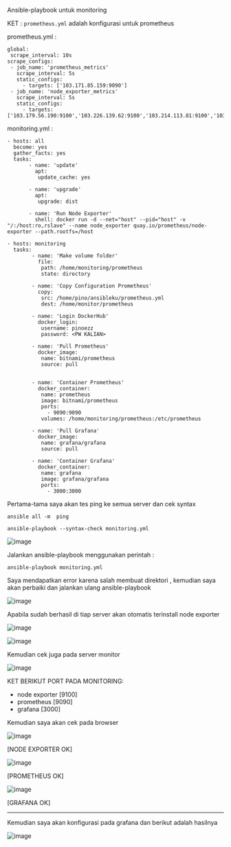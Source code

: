 Ansible-playbook untuk monitoring

KET : `prometheus.yml` adalah konfigurasi untuk prometheus

prometheus.yml :

```
global:
 scrape_interval: 10s
scrape_configs:
 - job_name: 'prometheus_metrics'
   scrape_interval: 5s
   static_configs:
     - targets: ['103.171.85.159:9090']
 - job_name: 'node_exporter_metrics'
   scrape_interval: 5s
   static_configs:  
     - targets: ['103.179.56.190:9100','103.226.139.62:9100','103.214.113.81:9100','103.171.85.159:9100']

```

monitoring.yml :

```
- hosts: all
  become: yes
  gather_facts: yes
  tasks:
       - name: 'update'
         apt:
          update_cache: yes

       - name: 'upgrade'
         apt:
          upgrade: dist

       - name: 'Run Node Exporter'
         shell: docker run -d --net="host" --pid="host" -v "/:/host:ro,rslave" --name node_exporter quay.io/prometheus/node-exporter --path.rootfs=/host

- hosts: monitoring
  tasks:
        - name: 'Make volume folder'
          file:
           path: /home/monitoring/prometheus
           state: directory

        - name: 'Copy Configuration Prometheus'
          copy:
           src: /home/pino/ansibleku/prometheus.yml
           dest: /home/monitor/prometheus

        - name: 'Login DockerHub'
          docker_login:
           username: pinoezz
           password: <PW KALIAN>

        - name: 'Pull Prometheus'
          docker_image:
           name: bitnami/prometheus
           source: pull
           

        - name: 'Container Prometheus'
          docker_container:
           name: prometheus
           image: bitnami/prometheus
           ports:
             - 9090:9090
           volumes: /home/monitoring/prometheus:/etc/prometheus

        - name: 'Pull Grafana'
          docker_image:
           name: grafana/grafana    
           source: pull

        - name: 'Container Grafana'
          docker_container:
           name: grafana
           image: grafana/grafana
           ports:
             - 3000:3000
 ```
 
 Pertama-tama saya akan tes ping ke semua server dan cek syntax
 
 ```
 ansible all -m  ping
 ```

```
ansible-playbook --syntax-check monitoring.yml
```

 ![image](https://user-images.githubusercontent.com/106061407/176582943-ef9d72ff-f712-415f-b94a-1db6581cabb6.png)


Jalankan ansible-playbook menggunakan perintah :

```
ansible-playbook monitoring.yml 
```

Saya mendapatkan error karena salah membuat direktori , kemudian saya akan perbaiki dan jalankan ulang ansible-playbook

![image](https://user-images.githubusercontent.com/106061407/176584195-15d57f96-f88b-4bd5-9192-b602fc634c4f.png)

Apabila sudah berhasil di tiap server akan otomatis terinstall node exporter

![image](https://user-images.githubusercontent.com/106061407/176585129-f819e9b9-7f5c-4f51-8fdd-9447053186de.png)

![image](https://user-images.githubusercontent.com/106061407/176585167-9dc59de8-6d88-4c17-a9cc-693afa7ab9f3.png)


Kemudian cek juga pada server monitor

![image](https://user-images.githubusercontent.com/106061407/176585230-20ad3038-e5ef-42ec-9df3-86a32024afb1.png)

KET BERIKUT PORT PADA MONITORING: 
- node exporter [9100]
- prometheus [9090]
- grafana [3000]

Kemudian saya akan cek pada browser

![image](https://user-images.githubusercontent.com/106061407/176586687-a78af39b-b2c1-47cd-86da-71eb604b3355.png)

[NODE EXPORTER OK]

![image](https://user-images.githubusercontent.com/106061407/176587595-b4c6a30d-f5e4-44dc-b799-a530bfeaa2ca.png)

[PROMETHEUS OK]

![image](https://user-images.githubusercontent.com/106061407/176587717-a3ce32bb-1063-4bd6-82b7-49be97337952.png)

[GRAFANA OK]

----------------------------------------------

Kemudian saya akan konfigurasi pada grafana dan berikut adalah hasilnya

![image](https://user-images.githubusercontent.com/106061407/176588847-db36ba80-06d7-444d-95c7-3dd273928226.png)



